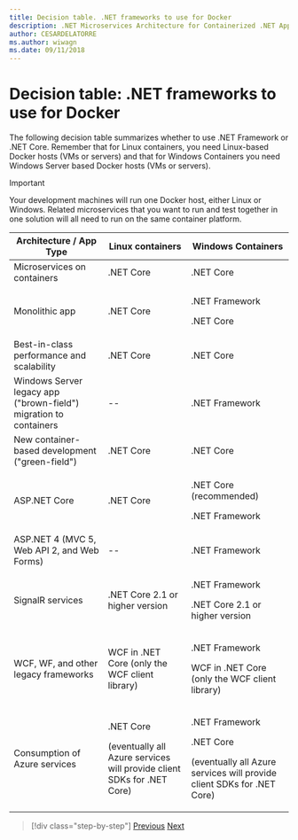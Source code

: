 ```yaml
---
title: Decision table. .NET frameworks to use for Docker
description: .NET Microservices Architecture for Containerized .NET Applications | Decision table, .NET frameworks to use for Docker
author: CESARDELATORRE
ms.author: wiwagn
ms.date: 09/11/2018
---
```

# Decision table: .NET frameworks to use for Docker

The following decision table summarizes whether to use .NET Framework or .NET Core. Remember that for Linux containers, you need Linux-based Docker hosts (VMs or servers) and that for Windows Containers you need Windows Server based Docker hosts (VMs or servers).

> [!IMPORTANT]
> Your development machines will run one Docker host, either Linux or Windows. Related microservices that you want to run and test together in one solution will all need to run on the same container platform.

<table>
<thead>
<tr class="header">
<th><strong>Architecture / App Type</strong></th>
<th><strong>Linux containers</strong></th>
<th><strong>Windows Containers</strong></th>
</tr>
</thead>
<tbody>
<tr class="odd">
<td>Microservices on containers</td>
<td>.NET Core</td>
<td>.NET Core</td>
</tr>
<tr class="even">
<td>Monolithic app</td>
<td>.NET Core</td>
<td><p>.NET Framework</p>
<p>.NET Core</p></td>
</tr>
<tr class="odd">
<td>Best-in-class performance and scalability</td>
<td>.NET Core</td>
<td>.NET Core</td>
</tr>
<tr class="even">
<td>Windows Server legacy app ("brown-field") migration to containers</td>
<td>--</td>
<td>.NET Framework</td>
</tr>
<tr class="odd">
<td>New container-based development ("green-field")</td>
<td>.NET Core</td>
<td>.NET Core</td>
</tr>
<tr class="even">
<td>ASP.NET Core</td>
<td>.NET Core</td>
<td><p>.NET Core (recommended)</p>
<p>.NET Framework</p></td>
</tr>
<tr class="odd">
<td>ASP.NET 4 (MVC 5, Web API 2, and Web Forms)</td>
<td>--</td>
<td>.NET Framework</td>
</tr>
<tr class="even">
<td>SignalR services</td>
<td>.NET Core 2.1 or higher version</td>
<td><p>.NET Framework</p>
<p>.NET Core 2.1 or higher version</p></td>
</tr>
<tr class="odd">
<td>WCF, WF, and other legacy frameworks</td>
<td>WCF in .NET Core (only the WCF client library)</td>
<td><p>.NET Framework</p>
<p>WCF in .NET Core (only the WCF client library)</p></td>
</tr>
<tr class="even">
<td>Consumption of Azure services</td>
<td><p>.NET Core</p>
<p>(eventually all Azure services will provide client SDKs for .NET Core)</p></td>
<td><p>.NET Framework</p>
<p>.NET Core</p>
<p>(eventually all Azure services will provide client SDKs for .NET Core)</p></td>
</tr>
</tbody>
</table>

>[!div class="step-by-step"]
>[Previous](net-framework-container-scenarios.md)
>[Next](net-container-os-targets.md)